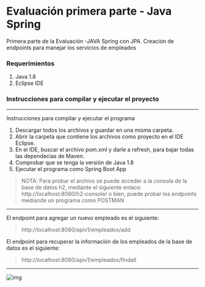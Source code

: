 # Evaluación primera parte - Java Spring
Primera parte de la Evaluación -JAVA Spring con JPA. Creación de endpoints para manejar los servicios de empleados

### Requerimientos

1. Java 1.8
2. Eclipse IDE

### Instrucciones para compilar y ejecutar el proyecto
***
Instrucciones para compilar y ejecutar el programa
1. Descargar todos los archivos y guardar en una misma carpeta.
2. Abrir la carpeta que contiene los archivos como proyecto en el IDE Eclipse.
3. En el IDE, buscar el archivo pom.xml y darle a refresh, para bajar todas las dependecias de Maven.
4. Comprobar que se tenga la versión de Java 1.8
5. Ejecutar el programa como Spring Boot App

>NOTA: Para probar el archivo se puede acceder a la consola de la base de datos h2, mediante el siguiente enlace: http://localhost:8080/h2-console/
o bien, puede probar los endpoints mediande un programa como POSTMAN

***
El endpoint para agregar un nuevo empleado es el siguiente:
> http://localhost:8080/apiv1/empleados/add

El endpoint para recuperar la información de los empleados de la base de datos es el siguiente:
> http://localhost:8080/apiv1/empleados/findall

***
![img](https://imgur.com/a/JAbhGAy.png)
